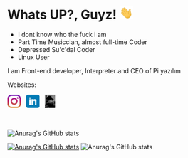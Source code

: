 <!DOCTYPE html>


<html>

<head>
  
# Whats UP?, Guyz! <img src="https://github.com/MacallanTheRoot/MacallanTheRoot/blob/main/assets/wave.gif" width="30px">
<head>

<body>
 
- I dont know who the fuck i am
- Part Time Musiccian, almost full-time Coder 
- Depressed Su'c'dal Coder
- Linux User
  
<p>I am Front-end developer, Interpreter and CEO of Pi yazılım<p>

  <p>Websites:<br><p>
 
    
  
  <a href="https://instagram.com/the_hamis.ja"><img height="30" src="https://github.com/MacallanTheRoot/MacallanTheRoot/blob/main/assets/instagram.jpg?raw=true"></a>&nbsp;&nbsp;
<a href="https://www.linkedin.com/in/hamza-efe-%C5%9F-018178213/"><img height="30" src="https://github.com/MacallanTheRoot/MacallanTheRoot/blob/main/assets/linkedin.png?raw=true"></a>&nbsp;&nbsp;
<a href="https://thatzme.rf.gd/"><img height="30" src="https://github.com/MacallanTheRoot/MacallanTheRoot/blob/main/assets/macallan.ico?raw=true"><a> 
  
  <br>      

![Anurag's GitHub stats](https://github-readme-stats.vercel.app/api?username=macallantheroot&count_private=true)
<br>

[![Anurag's GitHub stats](https://github-readme-stats.vercel.app/api?username=macallantheroot)](https://github.com/anuraghazra/github-readme-stats)
![Anurag's GitHub stats](https://github-readme-stats.vercel.app/api?username=macallantheroot&hide=contribs,prs)
